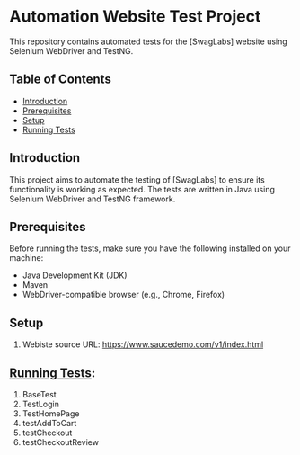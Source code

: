 # Automation Website Test Project

This repository contains automated tests for the [SwagLabs] website using Selenium WebDriver and TestNG.

## Table of Contents
- [Introduction](#introduction)
- [Prerequisites](#prerequisites)
- [Setup](#setup)
- [Running Tests](#running-tests)


## Introduction

This project aims to automate the testing of [SwagLabs] to ensure its functionality is working as expected. The tests are written in Java using Selenium WebDriver and TestNG framework.

## Prerequisites

Before running the tests, make sure you have the following installed on your machine:
- Java Development Kit (JDK)
- Maven
- WebDriver-compatible browser (e.g., Chrome, Firefox)

## Setup

1. Webiste source URL: https://www.saucedemo.com/v1/index.html

## [Running Tests](#running-tests): 

1. BaseTest
2. TestLogin
3. TestHomePage
4. testAddToCart
5. testCheckout
6. testCheckoutReview

